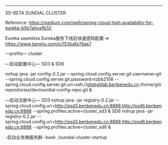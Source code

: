----------------------------------------------------------------------------------------------------------------
SD-BETA SUNDIAL CLUSTER

Reference:  https://medium.com/swlh/spring-cloud-high-availability-for-eureka-b5b7abcefb32

Eureka seamless
Eureka服务下线后快速感知配置 => https://www.jianshu.com/p/153bafe78ae7

—profile—
cluster

—启动配置中心—
SD3	& SD6

nohup java -jar config-0.2.jar --spring.cloud.config.server.git.username=git --spring.cloud.config.server.git.password=tzbb2108 --spring.cloud.config.server.git.uri=ssh://git@gitlab.benbenedu.cn:/home/git/repositories/dev/sundial-config-repo.git &

—启动注册中心—
SD3
nohup java -jar registry-0.2.jar --spring.cloud.config.uri=http://psd3.benbenedu.cn:8888,http://psd6.benbenedu.cn:8888 --spring.profiles.active=cluster_sd3 &
SD6
nohup java -jar registry-0.2.jar --spring.cloud.config.uri=http://psd3.benbenedu.cn:8888,http://psd6.benbenedu.cn:8888 --spring.profiles.active=cluster_sd6 &

-启动业务微服务群-
bash ./sundial-cluster-startup